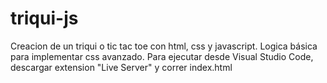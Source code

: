 # triqui-js
Creacion de un triqui o tic tac toe con html, css y javascript. Logica básica para implementar css avanzado.
Para ejecutar desde Visual Studio Code, descargar extension "Live Server" y correr index.html
